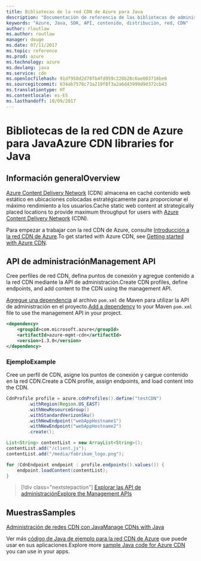 ```yaml
---
title: Bibliotecas de la red CDN de Azure para Java
description: "Documentación de referencia de las bibliotecas de administración de la red CDN para Java"
keywords: "Azure, Java, SDK, API, contenido, distribución, red, CDN"
author: rloutlaw
ms.author: routlaw
manager: douge
ms.date: 07/11/2017
ms.topic: reference
ms.prod: azure
ms.technology: azure
ms.devlang: java
ms.service: cdn
ms.openlocfilehash: 91df958d2d78fb4fd959c228b28c6ae003716be6
ms.sourcegitcommit: 634ab7578c73a219f8f3a2a6d43999d9d372cb43
ms.translationtype: HT
ms.contentlocale: es-ES
ms.lasthandoff: 10/09/2017
---
```

# <a name="azure-cdn-libraries-for-java"></a><span data-ttu-id="f4d53-104">Bibliotecas de la red CDN de Azure para Java</span><span class="sxs-lookup"><span data-stu-id="f4d53-104">Azure CDN libraries for Java</span></span>

## <a name="overview"></a><span data-ttu-id="f4d53-105">Información general</span><span class="sxs-lookup"><span data-stu-id="f4d53-105">Overview</span></span>

<span data-ttu-id="f4d53-106">[Azure Content Delivery Network](/azure/cdn/cdn-overview) (CDN) almacena en caché contenido web estático en ubicaciones colocadas estratégicamente para proporcionar el máximo rendimiento a los usuarios.</span><span class="sxs-lookup"><span data-stu-id="f4d53-106">Cache static web content at strategically placed locations to provide maximum throughput for users with [Azure Content Delivery Network](/azure/cdn/cdn-overview) (CDN).</span></span>

<span data-ttu-id="f4d53-107">Para empezar a trabajar con la red CDN de Azure, consulte [Introducción a la red CDN de Azure](/azure/cdn/cdn-create-new-endpoint).</span><span class="sxs-lookup"><span data-stu-id="f4d53-107">To get started with Azure CDN, see [Getting started with Azure CDN](/azure/cdn/cdn-create-new-endpoint).</span></span>

## <a name="management-api"></a><span data-ttu-id="f4d53-108">API de administración</span><span class="sxs-lookup"><span data-stu-id="f4d53-108">Management API</span></span>

<span data-ttu-id="f4d53-109">Cree perfiles de red CDN, defina puntos de conexión y agregue contenido a la red CDN mediante la API de administración.</span><span class="sxs-lookup"><span data-stu-id="f4d53-109">Create CDN profiles, define endpoints, and add content to the CDN using the management API.</span></span>

<span data-ttu-id="f4d53-110">[Agregue una dependencia](https://maven.apache.org/guides/getting-started/index.html#How_do_I_use_external_dependencies) al archivo `pom.xml` de Maven para utilizar la API de administración en el proyecto.</span><span class="sxs-lookup"><span data-stu-id="f4d53-110">[Add a dependency](https://maven.apache.org/guides/getting-started/index.html#How_do_I_use_external_dependencies) to your Maven `pom.xml` file to use the management API in your project.</span></span>

```XML
<dependency>
    <groupId>com.microsoft.azure</groupId>
    <artifactId>azure-mgmt-cdn</artifactId>
    <version>1.3.0</version>
</dependency>
```   

### <a name="example"></a><span data-ttu-id="f4d53-111">Ejemplo</span><span class="sxs-lookup"><span data-stu-id="f4d53-111">Example</span></span>

<span data-ttu-id="f4d53-112">Cree un perfil de CDN, asigne los puntos de conexión y cargue contenido en la red CDN.</span><span class="sxs-lookup"><span data-stu-id="f4d53-112">Create a CDN profile, assign endpoints, and load content into the CDN.</span></span>

```java
CdnProfile profile = azure.cdnProfiles().define("testCDN")
        .withRegion(Region.US_EAST)
        .withNewResourceGroup()
        .withStandardVerizonSku()
        .withNewEndpoint("webAppHostname1")
        .withNewEndpoint("webAppHostname2")
        .create();

List<String> contentList = new ArrayList<String>();
contentList.add("/client.js");
contentList.add("/media/fabrikam_logo.png");

for (CdnEndpoint endpoint : profile.endpoints().values()) {
    endpoint.loadContent(contentList);
}
```

> [!div class="nextstepaction"]
> [<span data-ttu-id="f4d53-113">Explorar las API de administración</span><span class="sxs-lookup"><span data-stu-id="f4d53-113">Explore the Management APIs</span></span>](/java/api/overview/azure/cdn/managementapi)

## <a name="samples"></a><span data-ttu-id="f4d53-114">Muestras</span><span class="sxs-lookup"><span data-stu-id="f4d53-114">Samples</span></span>

[<span data-ttu-id="f4d53-115">Administración de redes CDN con Java</span><span class="sxs-lookup"><span data-stu-id="f4d53-115">Manage CDNs with Java</span></span>](https://github.com/Azure-Samples/cdn-java-manage-cdn)

<span data-ttu-id="f4d53-116">Ver más [código de Java de ejemplo para la red CDN de Azure](https://azure.microsoft.com/resources/samples/?platform=java&term=cdn) que puede usar en sus aplicaciones.</span><span class="sxs-lookup"><span data-stu-id="f4d53-116">Explore more [sample Java code for Azure CDN](https://azure.microsoft.com/resources/samples/?platform=java&term=cdn) you can use in your apps.</span></span>